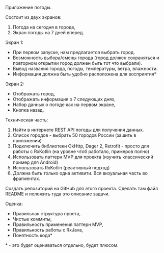 Приложение погоды.

Состоит из двух экранов:
1. Погода на сегодня в городе,
2. Экран погоды на 7 дней вперед.

Экран 1:
- При первом запуске, нам предлагается выбрать город.
- Возможность выбора/смены города (город должен сохраняться и повторном открытии город должен быть тот что выбрали).
- Вывод названия города, погоды, температуры, ветра, влажности. 
- Информация должна быть удобно расположена для восприятия*

Экран 2:
- Отображать город,
- Отображать информация о 7 следующих днях,
- Набор данных о погоде как на первом экране,
- Кнопка назад.


Техническая часть:
1. Найти в интернете REST API погоды для получения данных.
2. Список городов - выбрать 50 городов России (зашить в приложении)
3. Подключить библиотеки OkHttp, Dager 2, Retrofit - просто для работы с RxKotlin (на уровне чтоб работало, примеров полно)
4. Использовать паттерн MVP для проекта (изучить классический пример для Android)
5. Использовать RxKotlin (реактивный подход)
6. Должна быть только одна активити. Вся визуальная часть во фрагментах.

Создать репозиторий на GitHub для этого проекта. Сделать там файл README и положить туда это описание задачи.


Оценка:
- Правильная структура проета,
- Чистые коммиты,
- Правильность применения паттерн MVP,
- Правильность работы с RxJava,
- Понятность кода*


\* - это будет оцениваться отдельно, будет плюсом.
